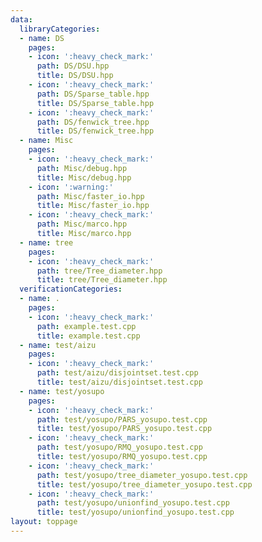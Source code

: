 ```yaml
---
data:
  libraryCategories:
  - name: DS
    pages:
    - icon: ':heavy_check_mark:'
      path: DS/DSU.hpp
      title: DS/DSU.hpp
    - icon: ':heavy_check_mark:'
      path: DS/Sparse_table.hpp
      title: DS/Sparse_table.hpp
    - icon: ':heavy_check_mark:'
      path: DS/fenwick_tree.hpp
      title: DS/fenwick_tree.hpp
  - name: Misc
    pages:
    - icon: ':heavy_check_mark:'
      path: Misc/debug.hpp
      title: Misc/debug.hpp
    - icon: ':warning:'
      path: Misc/faster_io.hpp
      title: Misc/faster_io.hpp
    - icon: ':heavy_check_mark:'
      path: Misc/marco.hpp
      title: Misc/marco.hpp
  - name: tree
    pages:
    - icon: ':heavy_check_mark:'
      path: tree/Tree_diameter.hpp
      title: tree/Tree_diameter.hpp
  verificationCategories:
  - name: .
    pages:
    - icon: ':heavy_check_mark:'
      path: example.test.cpp
      title: example.test.cpp
  - name: test/aizu
    pages:
    - icon: ':heavy_check_mark:'
      path: test/aizu/disjointset.test.cpp
      title: test/aizu/disjointset.test.cpp
  - name: test/yosupo
    pages:
    - icon: ':heavy_check_mark:'
      path: test/yosupo/PARS_yosupo.test.cpp
      title: test/yosupo/PARS_yosupo.test.cpp
    - icon: ':heavy_check_mark:'
      path: test/yosupo/RMQ_yosupo.test.cpp
      title: test/yosupo/RMQ_yosupo.test.cpp
    - icon: ':heavy_check_mark:'
      path: test/yosupo/tree_diameter_yosupo.test.cpp
      title: test/yosupo/tree_diameter_yosupo.test.cpp
    - icon: ':heavy_check_mark:'
      path: test/yosupo/unionfind_yosupo.test.cpp
      title: test/yosupo/unionfind_yosupo.test.cpp
layout: toppage
---
```

